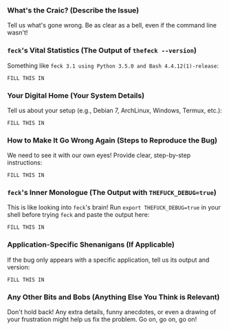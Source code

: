 <!-- If you've stumbled upon a wee glitch in `feck`, don't fret! We're here to help. -->

<!-- If it's still acting a bit *wobbly* (sorry again!), check if the problem has not already been reported. -->
<!-- If not, just open a new issue on our [GitHub Issues page](https://github.com/Amrree/Feck/issues) with the following bits and bobs: -->

### What's the Craic? (Describe the Issue)

Tell us what's gone wrong. Be as clear as a bell, even if the command line wasn't!

### `feck`'s Vital Statistics (The Output of `thefeck --version`)

Something like `feck 3.1 using Python 3.5.0 and Bash 4.4.12(1)-release`:

```
FILL THIS IN
```

### Your Digital Home (Your System Details)

Tell us about your setup (e.g., Debian 7, ArchLinux, Windows, Termux, etc.):

```
FILL THIS IN
```

### How to Make It Go Wrong Again (Steps to Reproduce the Bug)

We need to see it with our own eyes! Provide clear, step-by-step instructions:

```
FILL THIS IN
```

### `feck`'s Inner Monologue (The Output with `THEFUCK_DEBUG=true`)

This is like looking into `feck`'s brain! Run `export THEFUCK_DEBUG=true` in your shell before trying `feck` and paste the output here:

```
FILL THIS IN
```

### Application-Specific Shenanigans (If Applicable)

If the bug only appears with a specific application, tell us its output and version:

```
FILL THIS IN
```

### Any Other Bits and Bobs (Anything Else You Think is Relevant)

Don't hold back! Any extra details, funny anecdotes, or even a drawing of your frustration might help us fix the problem. Go on, go on, go on!

<!-- It's only with enough information that we can do something to fix the problem. -->